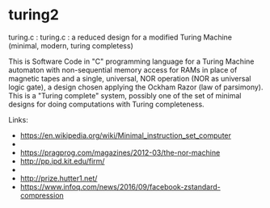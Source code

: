 # turing2
turing.c : turing.c : a reduced design for a modified Turing Machine (minimal, modern, turing completess)

This is Software Code in "C" programming language for a Turing Machine
automaton with non-sequential memory access for RAMs in place 
of magnetic tapes and a single, universal, NOR operation 
(NOR as universal logic gate), a design chosen applying the Ockham Razor 
(law of parsimony). This is a "Turing complete" system, possibly 
one of the set of minimal designs for doing computations
with Turing completeness.

Links:
* https://en.wikipedia.org/wiki/Minimal_instruction_set_computer
* 
* https://pragprog.com/magazines/2012-03/the-nor-machine
* http://pp.ipd.kit.edu/firm/
* 
* http://prize.hutter1.net/
* https://www.infoq.com/news/2016/09/facebook-zstandard-compression
